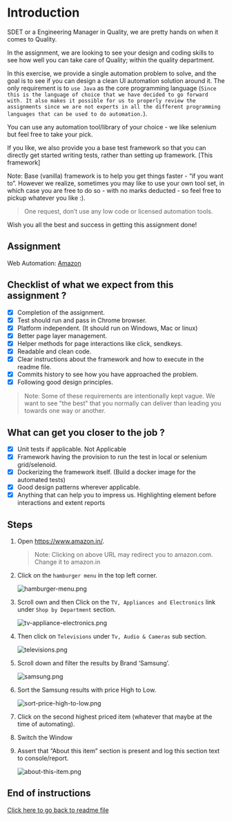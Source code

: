 # Introduction

SDET or a Engineering Manager in Quality, we are pretty hands on when it comes to Quality.

In the assignment, we are looking to see your design and coding skills to see how well you can take care of Quality;
within the quality department.

In this exercise, we provide a single automation problem to solve, and the goal is to see if you can design a clean UI
automation solution around it. The only requirement is to `use Java` as the core programming language (`Since this is the language of choice that we have decided to go forward with. It also makes it possible for us to properly review the assignments since we are not experts in all the different programming languages that can be used to do automation.`).

You can use any automation tool/library of your choice - we like selenium but feel free to take your pick.

If you like, we also provide you a base test framework so that you can directly get started writing tests, rather than setting up framework. [This framework]

Note: Base (vanilla) framework is to help you get things faster - “if you want to”. However we realize, sometimes you may like to use your own tool set, in which case you are free to do so - with no marks deducted - so feel free to pickup whatever you like :).

> One request, don’t use any low code or licensed automation tools.

Wish you all the best and success in getting this assignment done!

## Assignment

Web Automation: [Amazon](https://www.amazon.in/)

## Checklist of what we expect from this assignment ?

- [X] Completion of the assignment.
- [X] Test should run and pass in Chrome browser.
- [X] Platform independent. (It should run on Windows, Mac or linux)
- [X] Better page layer management.
- [X] Helper methods for page interactions like click, sendkeys.
- [X] Readable and clean code.
- [X] Clear instructions about the framework and how to execute in the readme file.
- [X] Commits history to see how you have approached the problem.
- [X] Following good design principles.

> Note: Some of these requirements are intentionally kept vague.
> We want to see "the best" that you normally can deliver than leading you towards one way or another.

## What can get you closer to the job ?

- [X] Unit tests if applicable. Not Applicable
- [X] Framework having the provision to run the test in local or selenium grid/selenoid.
- [X] Dockerizing the framework itself. (Build a docker image for the automated tests)
- [X] Good design patterns wherever applicable.
- [X] Anything that can help you to impress us. Highlighting element before interactions and extent reports

## Steps

1. Open <https://www.amazon.in/>.
    > Note: Clicking on above URL may redirect you to amazon.com. Change it to amazon.in
2. Click on the `hamburger menu` in the top left corner.

    ![hamburger-menu.png](hamburger-menu.png)
3. Scroll own and then Click on the `TV, Appliances and Electronics` link under `Shop by Department` section.

    ![tv-appliance-electronics.png](tv-appliance-electronics.png)
4. Then click on `Televisions` under `Tv, Audio & Cameras` sub section.

    ![televisions.png](televisions.png)
5. Scroll down and filter the results by Brand ‘Samsung’.

    ![samsung.png](samsung.png)
6. Sort the Samsung results with price High to Low.

    ![sort-price-high-to-low.png](sort-price-high-to-low.png)
7. Click on the second highest priced item (whatever that maybe at the time of automating).
8. Switch the Window
9. Assert that  “About this item” section is present and log this section text to console/report.

    ![about-this-item.png](about-this-item.png)

## End of instructions

[Click here to go back to readme file](../README.md)
